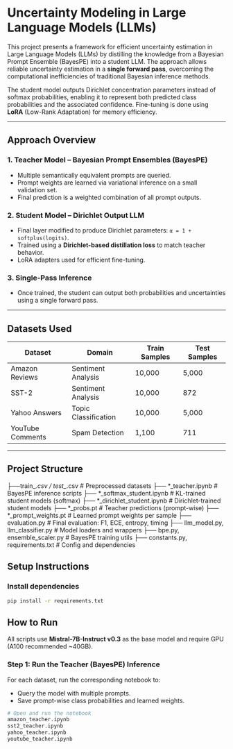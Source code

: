 # Uncertainty Modeling in Large Language Models (LLMs)

This project presents a framework for efficient uncertainty estimation in Large Language Models (LLMs) by distilling the knowledge from a Bayesian Prompt Ensemble (BayesPE) into a student LLM. The approach allows reliable uncertainty estimation in a **single forward pass**, overcoming the computational inefficiencies of traditional Bayesian inference methods.

The student model outputs Dirichlet concentration parameters instead of softmax probabilities, enabling it to represent both predicted class probabilities and the associated confidence. Fine-tuning is done using **LoRA** (Low-Rank Adaptation) for memory efficiency.

---

## Approach Overview

### 1. **Teacher Model – Bayesian Prompt Ensembles (BayesPE)**
- Multiple semantically equivalent prompts are queried.
- Prompt weights are learned via variational inference on a small validation set.
- Final prediction is a weighted combination of all prompt outputs.

### 2. **Student Model – Dirichlet Output LLM**
- Final layer modified to produce Dirichlet parameters: `α = 1 + softplus(logits)`.
- Trained using a **Dirichlet-based distillation loss** to match teacher behavior.
- LoRA adapters used for efficient fine-tuning.

### 3. **Single-Pass Inference**
- Once trained, the student can output both probabilities and uncertainties using a single forward pass.

---

## Datasets Used

| Dataset            | Domain               | Train Samples | Test Samples |
|--------------------|----------------------|---------------|--------------|
| Amazon Reviews     | Sentiment Analysis   | 10,000        | 5,000        |
| SST-2              | Sentiment Analysis   | 10,000        | 872          |
| Yahoo Answers      | Topic Classification | 10,000        | 5,000        |
| YouTube Comments   | Spam Detection       | 1,100         | 711          |

---

## Project Structure
 ├──train_*.csv / test_*.csv # Preprocessed datasets
 ├── *_teacher.ipynb # BayesPE inference scripts
 ├── *_softmax_student.ipynb # KL-trained student models (softmax)
 ├── *_dirichlet_student.ipynb # Dirichlet-trained student models
 ├── *_probs.pt # Teacher predictions (prompt-wise)
 ├── *_prompt_weights.pt # Learned prompt weights per sample
 ├── evaluation.py # Final evaluation: F1, ECE, entropy, timing
 ├── llm_model.py, llm_classifier.py # Model loaders and wrappers
 ├── bpe.py, ensemble_scaler.py # BayesPE training utils
 ├── constants.py, requirements.txt # Config and dependencies

## Setup Instructions

### Install dependencies

```bash
pip install -r requirements.txt
```
## How to Run

All scripts use **Mistral-7B-Instruct v0.3** as the base model and require GPU (A100 recommended ~40GB).

### Step 1: Run the Teacher (BayesPE) Inference

For each dataset, run the corresponding notebook to:
- Query the model with multiple prompts.
- Save prompt-wise class probabilities and learned weights.

```bash
# Open and run the notebook
amazon_teacher.ipynb
sst2_teacher.ipynb
yahoo_teacher.ipynb
youtube_teacher.ipynb
```
